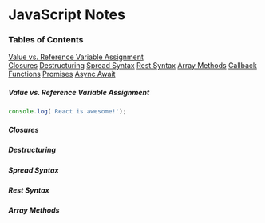 # JavaScript Notes

### Tables of Contents

[Value vs. Reference Variable Assignment](#one)  
[Closures](#two)
[Destructuring](#three)
[Spread Syntax](#four)
[Rest Syntax](#five)
[Array Methods](#six)
[Callback Functions](#seven)
[Promises](#eight)
[Async Await](#nine)

<a name="one"></a>

##### Value vs. Reference Variable Assignment

```javascript
console.log('React is awesome!');
```

<a name="two"></a>

##### Closures

<a name="three"></a>

##### Destructuring

<a name="four"></a>

##### Spread Syntax

<a name="five"></a>

##### Rest Syntax

<a name="six"></a>

##### Array Methods

<a name="seven"></a>
